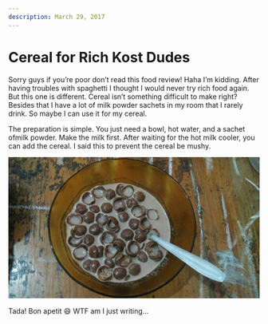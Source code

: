 ```yaml
---
description: March 29, 2017
---
```


# Cereal for Rich Kost Dudes

Sorry guys if you’re poor don’t read this food review! Haha I’m kidding. After having troubles with spaghetti I thought I would never try rich food again. But this one is different. Cereal isn’t something difficult to make right? Besides that I have a lot of milk powder sachets in my room that I rarely drink. So maybe I can use it for my cereal.

The preparation is simple. You just need a bowl, hot water, and a sachet ofmilk powder. Make the milk first. After waiting for the hot milk cooler, you can add the cereal. I said this to prevent the cereal be mushy.

![](<../../.gitbook/assets/image (40).png>)

Tada! Bon apetit 😄 WTF am I just writing…
